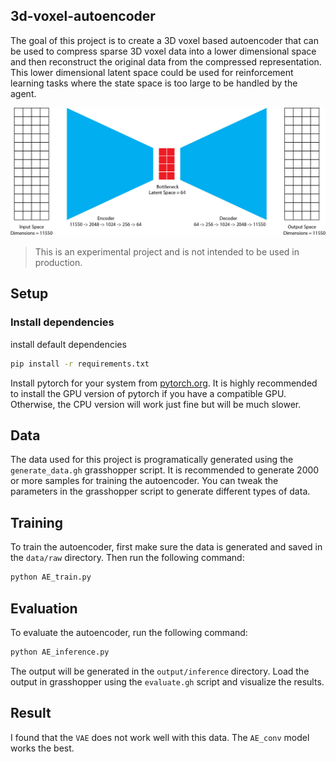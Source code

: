 ## 3d-voxel-autoencoder
The goal of this project is to create a 3D voxel based autoencoder that can be used to compress
sparse 3D voxel data into a lower dimensional space and then reconstruct the original data from
the compressed representation. This lower dimensional latent space could be used for reinforcement
learning tasks where the state space is too large to be handled by the agent.

![diagram](doc/diagram/autoencoder-voxels-raw.jpg)

> This is an experimental project and is not intended to be used in production.

## Setup
### Install dependencies
install default dependencies
```bash
pip install -r requirements.txt
```

Install pytorch for your system from [pytorch.org](https://pytorch.org/get-started/locally/).
It is highly recommended to install the GPU version of pytorch if you have a compatible GPU.
Otherwise, the CPU version will work just fine but will be much slower.

## Data
The data used for this project is programatically generated using the `generate_data.gh` grasshopper
script. It is recommended to generate 2000 or more samples for training the autoencoder. You can 
tweak the parameters in the grasshopper script to generate different types of data.

## Training
To train the autoencoder, first make sure the data is generated and saved in the `data/raw` directory.
Then run the following command:
```bash
python AE_train.py
```

## Evaluation
To evaluate the autoencoder, run the following command:
```bash
python AE_inference.py
```
The output will be generated in the `output/inference` directory.
Load the output in grasshopper using the `evaluate.gh` script and visualize the results.

## Result
I found that the `VAE` does not work well with this data. 
The `AE_conv` model works the best.
